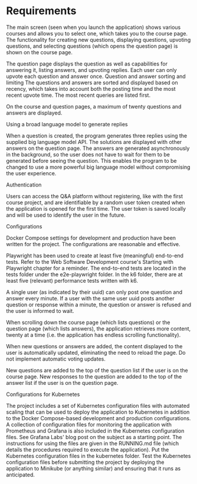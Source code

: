 # Requirements

The main screen (seen when you launch the application) shows various courses and allows you to select one, which takes you to the course page.
The functionality for creating new questions, displaying questions, upvoting questions, and selecting questions (which opens the question page) is shown on the course page.

The question page displays the question as well as capabilities for answering it, listing answers, and upvoting replies.
Each user can only upvote each question and answer once.
Question and answer sorting and limiting
The questions and answers are sorted and displayed based on recency, which takes into account both the posting time and the most recent upvote time. The most recent queries are listed first.

On the course and question pages, a maximum of twenty questions and answers are displayed.

Using a broad language model to generate replies

When a question is created, the program generates three replies using the supplied big language model API. The solutions are displayed with other answers on the question page.
The answers are generated asynchronously in the background, so the user does not have to wait for them to be generated before seeing the question. This enables the program to be changed to use a more powerful big language model without compromising the user experience.

Authentication

Users can access the Q&A platform without registering, like with the first course project, and are identifiable by a random user token created when the application is opened for the first time. The user token is saved locally and will be used to identify the user in the future.

Configurations

Docker Compose settings for development and production have been written for the project. The configurations are reasonable and effective.


Playwright has been used to create at least five (meaningful) end-to-end tests. Refer to the Web Software Development course's Starting with Playwright chapter for a reminder. The end-to-end tests are located in the tests folder under the e2e-playwright folder.
In the k6 folder, there are at least five (relevant) performance tests written with k6.

A single user (as indicated by their uuid) can only post one question and answer every minute. If a user with the same user uuid posts another question or response within a minute, the question or answer is refused and the user is informed to wait.

When scrolling down the course page (which lists questions) or the question page (which lists answers), the application retrieves more content, twenty at a time (i.e. the application has endless scrolling functionality).

When new questions or answers are added, the content displayed to the user is automatically updated, eliminating the need to reload the page. Do not implement automatic voting updates.

New questions are added to the top of the question list if the user is on the course page.
New responses to the question are added to the top of the answer list if the user is on the question page.

Configurations for Kubernetes

The project includes a set of Kubernetes configuration files with automated scaling that can be used to deploy the application to Kubernetes in addition to the Docker Compose-based development and production configurations.
A collection of configuration files for monitoring the application with Prometheus and Grafana is also included in the Kubernetes configuration files. See Grafana Labs' blog post on the subject as a starting point.
The instructions for using the files are given in the RUNNING.md file (which details the procedures required to execute the application). Put the Kubernetes configuration files in the kubernetes folder. Test the Kubernetes configuration files before submitting the project by deploying the application to Minikube (or anything similar) and ensuring that it runs as anticipated.